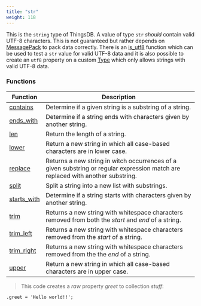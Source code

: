 ```yaml
---
title: "str"
weight: 118
---
```


This is the `string` type of ThingsDB. A value of type `str` *should* contain valid UTF-8 characters. This
is not guaranteed but rather depends on [MessagePack](https://msgpack.org) to pack data correctly.
There is an [is_utf8](../../collection-api/is_utf8) function which can be used to test a `str` value for valid UTF-8
data and it is also possible to create an `utf8` property on a custom [Type](../../overview/type) which only allows strings
with valid UTF-8 data.

### Functions

Function | Description
------ | -----------
[contains](./contains) | Determine if a given string is a substring of a string.
[ends_with](./ends_with) | Determine if a string ends with characters given by another string.
[len](./len) | Return the length of a string.
[lower](./lower) | Return a new string in which all case-based characters are in lower case.
[replace](./replace) | Returns a new string in witch occurrences of a given substring or regular expression match are replaced with another substring.
[split](./split) | Split a string into a new list with substrings.
[starts_with](./starts_with) | Determine if a string starts with characters given by another string.
[trim](./trim) | Returns a new string with whitespace characters removed from both the *start* and *end* of a string.
[trim_left](./trim_left) | Returns a new string with whitespace characters removed from the *start* of a string.
[trim_right](./trim_right) | Returns a new string with whitespace characters removed from the the *end* of a string.
[upper](./upper) | Return a new string in which all case-based characters are in upper case.

> This code creates a *raw* property *greet* to collection *stuff*:

```thingsdb,should_pass
.greet = 'Hello world!!';
```
